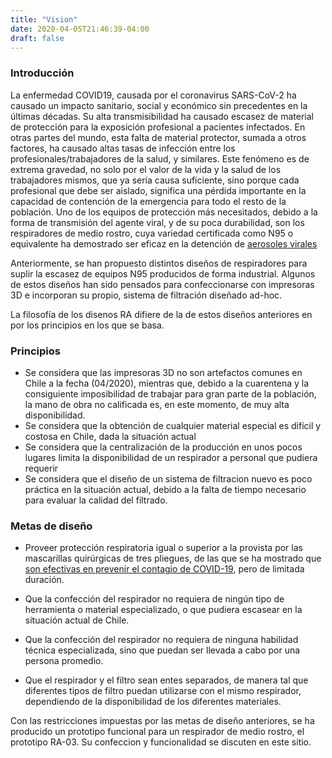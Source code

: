 ```yaml
---
title: "Vision"
date: 2020-04-05T21:46:39-04:00
draft: false
---
```



### Introducción

La enfermedad COVID19, causada por el coronavirus SARS-CoV-2 ha causado un impacto sanitario, social y económico sin precedentes en la últimas décadas. Su alta transmisibilidad ha causado escasez de material de protección para la exposición profesional a pacientes infectados. En otras partes del mundo, esta falta de material protector, sumada a otros factores, ha causado altas tasas de infección entre los profesionales/trabajadores de la salud, y similares. Este fenómeno es de extrema gravedad, no solo por el valor de la vida y la salud de los trabajadores mismos, que ya sería causa suficiente, sino porque cada profesional que debe ser aislado, significa una pérdida importante en la capacidad de contención de la emergencia para todo el resto de la población. Uno de los equipos de protección más necesitados, debido a la forma de transmisión del agente viral, y de su poca durabilidad, son los respiradores de medio rostro, cuya variedad certificada como N95 o equivalente ha demostrado ser eficaz en la detención de [aerosoles virales](https://oeh.tandfonline.com/doi/full/10.1080/15459624.2013.818228)

Anteriormente, se han propuesto distintos diseños de respiradores para suplir la escasez de equipos N95 producidos de forma industrial. Algunos de estos diseños han sido pensados para confeccionarse con impresoras 3D e incorporan su propio, sistema de filtración diseñado ad-hoc.

La filosofía de los disenos RA difiere de la de estos diseños anteriores en por los principios en los que se basa.

### Principios
* Se considera que las impresoras 3D no son artefactos comunes en Chile a la fecha (04/2020), mientras que, debido a la cuarentena y la consiguiente imposibilidad de trabajar para gran parte de la población, la mano de obra no calificada es, en este momento, de muy alta disponibilidad.
* Se considera que la obtención de cualquier material especial es difícil  y costosa en Chile, dada la situación actual
* Se considera que la centralización de la producción en unos pocos lugares limita la disponibilidad de un respirador a personal que pudiera requerir
* Se considera que el diseño de un sistema de filtracion nuevo es poco práctica en la situación actual, debido a la falta de tiempo necesario para evaluar la calidad del filtrado.

### Metas de diseño
* Proveer protección respiratoria igual o superior a la provista por las mascarillas quirúrgicas de tres pliegues, de las que se ha mostrado que [son efectivas en prevenir el contagio de COVID-19](https://doi.org/10.1038/s41591-020-0843-2), pero de limitada duración.

* Que la confección del respirador no requiera de ningún tipo de herramienta o material especializado, o que pudiera escasear en la situación actual de Chile.

* Que la confección del respirador no requiera de ninguna habilidad técnica especializada, sino que puedan ser llevada a cabo por una persona promedio.

* Que el respirador y el filtro sean entes separados, de manera tal que diferentes tipos de filtro puedan utilizarse con el mismo respirador, dependiendo de la disponibilidad de los diferentes materiales.

Con las restricciones impuestas por las metas de diseño anteriores, se ha producido un prototipo funcional para un respirador de medio rostro, el prototipo RA-03. Su confeccion y funcionalidad se discuten en este sitio.
